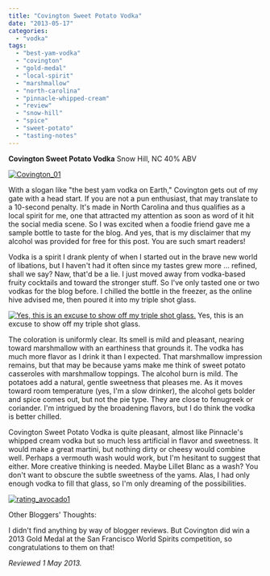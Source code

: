 ```yaml
---
title: "Covington Sweet Potato Vodka"
date: "2013-05-17"
categories:
  - "vodka"
tags:
  - "best-yam-vodka"
  - "covington"
  - "gold-medal"
  - "local-spirit"
  - "marshmallow"
  - "north-carolina"
  - "pinnacle-whipped-cream"
  - "review"
  - "snow-hill"
  - "spice"
  - "sweet-potato"
  - "tasting-notes"
---
```


**Covington Sweet Potato Vodka** Snow Hill, NC 40% ABV

[![Covington_01](http://s3.amazonaws.com/thegourmez-wpmedia/2013/05/Covington_01-332x500.jpg)](http://www.thegourmez.com/2013/05/covington-sweet-potato-vodka/covington_01/)

With a slogan like "the best yam vodka on Earth," Covington gets out of my gate with a head start. If you are not a pun enthusiast, that may translate to a 10-second penalty. It's made in North Carolina and thus qualifies as a local spirit for me, one that attracted my attention as soon as word of it hit the social media scene. So I was excited when a foodie friend gave me a sample bottle to taste for the blog. And yes, that is my disclaimer that my alcohol was provided for free for this post. You are such smart readers!

Vodka is a spirit I drank plenty of when I started out in the brave new world of libations, but I haven't had it often since my tastes grew more … refined, shall we say? Naw, that'd be a lie. I just moved away from vodka-based fruity cocktails and toward the stronger stuff. So I've only tasted one or two vodkas for the blog before. I chilled the bottle in the freezer, as the online hive advised me, then poured it into my triple shot glass.




<div class="caption">

[![Yes, this is an excuse to show off my triple shot glass.](http://s3.amazonaws.com/thegourmez-wpmedia/2013/05/Covington_2-332x500.jpg)](http://www.thegourmez.com/2013/05/covington-sweet-potato-vodka/covington_2/) Yes, this is an excuse to show off my triple shot glass.</div>


The coloration is uniformly clear. Its smell is mild and pleasant, nearing toward marshmallow with an earthiness that grounds it. The vodka has much more flavor as I drink it than I expected. That marshmallow impression remains, but that may be because yams make me think of sweet potato casseroles with marshmallow toppings. The alcohol burn is mild. The potatoes add a natural, gentle sweetness that pleases me. As it moves toward room temperature (yes, I'm a slow drinker), the alcohol gets bolder and spice comes out, but not the pie type. They are close to fenugreek or coriander. I'm intrigued by the broadening flavors, but I do think the vodka is better chilled.

Covington Sweet Potato Vodka is quite pleasant, almost like Pinnacle's whipped cream vodka but so much less artificial in flavor and sweetness. It would make a great martini, but nothing dirty or cheesy would combine well. Perhaps a vermouth wash would work, but I'm hesitant to suggest that either. More creative thinking is needed. Maybe Lillet Blanc as a wash? You don't want to obscure the subtle sweetness of the yams. Alas, I had only enough vodka to fill that glass, so I'm only dreaming of the possibilities.

[![rating_avocado1](http://s3.amazonaws.com/thegourmez-wpmedia/2009/02/rating_avocado1.gif)](http://www.thegourmez.com/2009/02/restaurant-review-nanas-durham/rating_avocado1/)

Other Bloggers' Thoughts:

I didn't find anything by way of blogger reviews. But Covington did win a 2013 Gold Medal at the San Francisco World Spirits competition, so congratulations to them on that!

_Reviewed 1 May 2013._
